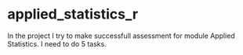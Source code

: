 # applied_statistics_r
In the project I try to make successfull assessment for module Applied Statistics. I need to do 5 tasks.